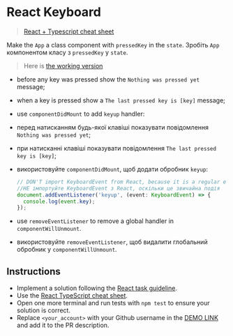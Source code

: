# React Keyboard

> [React + Typescript cheat sheet](https://mate-academy.github.io/fe-program/js/extra/react-typescript)

Make the `App` a class component with `pressedKey` in the `state`.
Зробіть `App` компонентом класу з `pressedKey` у `state`.

> Here is [the working version](https://mate-academy.github.io/react_keyboard/)

- before any key was pressed show the `Nothing was pressed yet` message;
- when a key is pressed show a `The last pressed key is [key]` message;
- use `componentDidMount` to add `keyup` handler:

- перед натисканням будь-якої клавіші показувати повідомлення `Nothing was pressed yet`;
- при натисканні клавіші показувати повідомлення `The last pressed key is [key]`;
- використовуйте `componentDidMount`, щоб додати обробник `keyup`:
    ```ts
    // DON'T import KeyboardEvent from React, because it is a regular event
    //НЕ імпортуйте KeyboardEvent з React, оскільки це звичайна подія
    document.addEventListener('keyup', (event: KeyboardEvent) => {
      console.log(event.key);
    });
    ```
- use `removeEventListener` to remove a global handler in `componentWillUnmount`.
- використовуйте `removeEventListener`, щоб видалити глобальний обробник у `componentWillUnmount`.

## Instructions

- Implement a solution following the [React task guideline](https://github.com/mate-academy/react_task-guideline#react-tasks-guideline).
- Use the [React TypeScript cheat sheet](https://mate-academy.github.io/fe-program/js/extra/react-typescript).
- Open one more terminal and run tests with `npm test` to ensure your solution is correct.
- Replace `<your_account>` with your Github username in the [DEMO LINK](https://pushkalov.github.io/react_keyboard/) and add it to the PR description.
